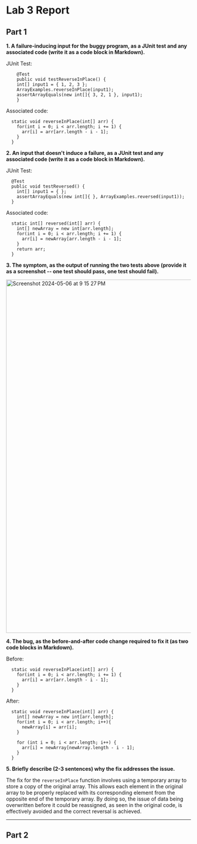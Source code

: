 # Lab 3 Report

## Part 1

**1. A failure-inducing input for the buggy program, as a JUnit test and any associated code (write it as a code block in Markdown).**

JUnit Test:

```
	@Test 
	public void testReverseInPlace() {
    int[] input1 = { 1, 2, 3 };
    ArrayExamples.reverseInPlace(input1);
    assertArrayEquals(new int[]{ 3, 2, 1 }, input1);
	}
```

Associated code:

```
  static void reverseInPlace(int[] arr) {
    for(int i = 0; i < arr.length; i += 1) {
      arr[i] = arr[arr.length - i - 1];
    }
  }
```

**2. An input that doesn't induce a failure, as a JUnit test and any associated code (write it as a code block in Markdown).**

JUnit Test:

```
  @Test
  public void testReversed() {
    int[] input1 = { };
    assertArrayEquals(new int[]{ }, ArrayExamples.reversed(input1));
  }
```

Associated code:

```
  static int[] reversed(int[] arr) {
    int[] newArray = new int[arr.length];
    for(int i = 0; i < arr.length; i += 1) {
      arr[i] = newArray[arr.length - i - 1];
    }
    return arr;
  }
```

**3. The symptom, as the output of running the two tests above (provide it as a screenshot -- one test should pass, one test should fail).**

<img width="964" alt="Screenshot 2024-05-06 at 9 15 27 PM" src="https://github.com/kavipj/cse15l-lab-reports/assets/146383794/d7cc7ab9-8287-4b9f-960a-70e8cc870e93">

**4. The bug, as the before-and-after code change required to fix it (as two code blocks in Markdown).**

Before:

```
  static void reverseInPlace(int[] arr) {
    for(int i = 0; i < arr.length; i += 1) {
      arr[i] = arr[arr.length - i - 1];
    }
  }
```

After:

```
  static void reverseInPlace(int[] arr) {
    int[] newArray = new int[arr.length];
    for(int i = 0; i < arr.length; i++){
      newArray[i] = arr[i];
    }
    
    for (int i = 0; i < arr.length; i++) {
      arr[i] = newArray[newArray.length - i - 1];
    }
  }
```

**5. Briefly describe (2-3 sentences) why the fix addresses the issue.**

The fix for the `reverseInPlace` function involves using a temporary array to store a copy of the original array. This allows each element in the original array to be properly replaced with its corresponding element from the opposite end of the temporary array. By doing so, the issue of data being overwritten before it could be reassigned, as seen in the original code, is effectively avoided and the correct reversal is achieved.

---

## Part 2


